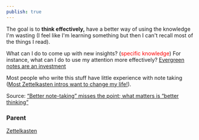```yaml
---
publish: true
---
```

The goal is to **think effectively,** have a better way of using the knowledge I'm wasting (I feel like I'm learning something but then I can't recall most of the things I read). 

What can I do to come up with new insights? (<span style="color: red">specific knowledge</span>)
For instance, what can I do to use my attention more effectively? 
[Evergreen notes are an investment](<../Evergreen notes are an investment>)

Most people who write this stuff have little experience with note taking ([Most Zettelkasten intros want to change my life!](<../Most Zettelkasten intros want to change my life!>)). 

Source:
[“Better note-taking” misses the point; what matters is “better thinking”](https://notes.andymatuschak.org/zAf4oNSV9qB38ncSvYEZGAb)
### Parent

[Zettelkasten](<../Zettelkasten>)

